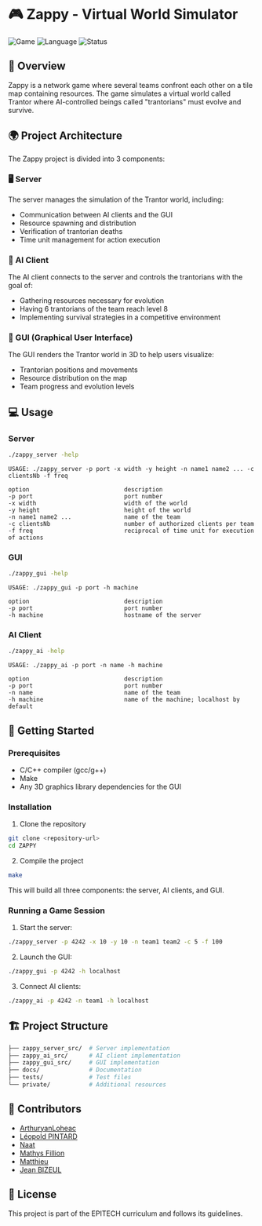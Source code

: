# 🎮 Zappy - Virtual World Simulator

![Game](https://img.shields.io/badge/Game-Simulation-orange)
![Language](https://img.shields.io/badge/Language-C/C++-blue)
![Status](https://img.shields.io/badge/Status-In%20Development-green)

## 📜 Overview

Zappy is a network game where several teams confront each other on a tile map containing resources. The game simulates a virtual world called Trantor where AI-controlled beings called "trantorians" must evolve and survive.

## 🌍 Project Architecture

The Zappy project is divided into 3 components:

### 🖥️ Server
The server manages the simulation of the Trantor world, including:
- Communication between AI clients and the GUI
- Resource spawning and distribution
- Verification of trantorian deaths
- Time unit management for action execution

### 🤖 AI Client
The AI client connects to the server and controls the trantorians with the goal of:
- Gathering resources necessary for evolution
- Having 6 trantorians of the team reach level 8
- Implementing survival strategies in a competitive environment

### 🎨 GUI (Graphical User Interface)
The GUI renders the Trantor world in 3D to help users visualize:
- Trantorian positions and movements
- Resource distribution on the map
- Team progress and evolution levels

## 💻 Usage

### Server

```sh
./zappy_server -help
```

```text
USAGE: ./zappy_server -p port -x width -y height -n name1 name2 ... -c clientsNb -f freq

option                           description
-p port                          port number
-x width                         width of the world
-y height                        height of the world
-n name1 name2 ...               name of the team
-c clientsNb                     number of authorized clients per team
-f freq                          reciprocal of time unit for execution of actions
```

### GUI

```sh
./zappy_gui -help
```

```text
USAGE: ./zappy_gui -p port -h machine

option                           description
-p port                          port number
-h machine                       hostname of the server
```

### AI Client

```sh
./zappy_ai -help
```

```text
USAGE: ./zappy_ai -p port -n name -h machine

option                           description
-p port                          port number
-n name                          name of the team
-h machine                       name of the machine; localhost by default
```

## 🚀 Getting Started

### Prerequisites

- C/C++ compiler (gcc/g++)
- Make
- Any 3D graphics library dependencies for the GUI

### Installation

1. Clone the repository
```sh
git clone <repository-url>
cd ZAPPY
```

2. Compile the project
```sh
make
```

This will build all three components: the server, AI clients, and GUI.

### Running a Game Session

1. Start the server:
```sh
./zappy_server -p 4242 -x 10 -y 10 -n team1 team2 -c 5 -f 100
```

2. Launch the GUI:
```sh
./zappy_gui -p 4242 -h localhost
```

3. Connect AI clients:
```sh
./zappy_ai -p 4242 -n team1 -h localhost
```

## 🏗️ Project Structure

```sh
├── zappy_server_src/  # Server implementation
├── zappy_ai_src/      # AI client implementation
├── zappy_gui_src/     # GUI implementation
├── docs/              # Documentation
├── tests/             # Test files
└── private/           # Additional resources
```

## 👥 Contributors

- [ArthuryanLoheac](https://github.com/ArthuryanLoheace)
- [Léopold PINTARD](https://github.com/Leopold-PINTARD)
- [Naat](https://github.com/NathanBezard)
- [Mathys Fillion](https://github.com/mathys-f)
- [Matthieu](https://github.com/MatthieuGA)
- [Jean BIZEUL](https://github.com/JeanBizeul)

## 📝 License

This project is part of the EPITECH curriculum and follows its guidelines.
